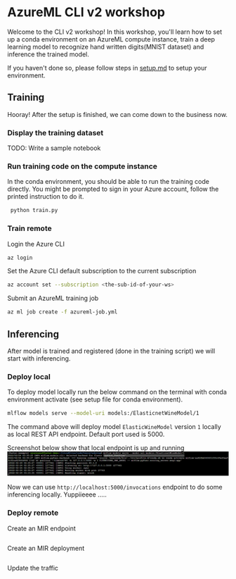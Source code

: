 # AzureML CLI v2 workshop

Welcome to the CLI v2 workshop! In this workshop, you'll learn how to set up a conda environment on an AzureML compute instance, train a deep learning model to recognize hand written digits(MNIST dataset) and inference the trained model.

If you haven't done so, please follow steps in [setup.md](./setup.md) to setup your environment.

## Training

Hooray! After the setup is finished, we can come down to the business now.

### Display the training dataset

TODO: Write a sample notebook

### Run training code on the compute instance

In the conda environment, you should be able to run the training code directly. You might be prompted to sign in your Azure account, follow the printed instruction to do it.

```bash
 python train.py
```

### Train remote

Login the Azure CLI

```bash
az login
```

Set the Azure CLI default subscription to the current subscription

```bash
az account set --subscription <the-sub-id-of-your-ws>
```

Submit an AzureML training job

```bash
az ml job create -f azureml-job.yml
```

## Inferencing

After model is trained and registered (done in the training script) we will start with inferencing.
### Deploy local
To deploy model locally run the below command on the terminal with conda environment activate (see setup file for conda environment).

```bash
mlflow models serve --model-uri models:/ElasticnetWineModel/1
```

The command above will deploy model `ElasticWineModel` version `1` locally as local REST API endpoint. Default port used is 5000.

Screenshot below show that local endpoint is up and running
![Local Inference](./local_inference.png)

Now we can use `http://localhost:5000/invocations` endpoint to do some inferencing locally. Yuppiieeee .....

### Deploy remote

Create an MIR endpoint

```
```

Create an MIR deployment

```
```

Update the traffic